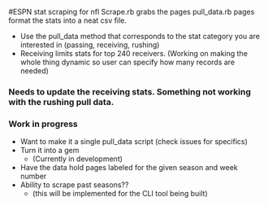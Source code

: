 #ESPN stat scraping for nfl
Scrape.rb grabs the pages
pull_data.rb pages format the stats into a neat csv file. 
- Use the pull_data method that corresponds to the stat category you are interested in (passing, receiving, rushing)
- Receiving limits stats for top 240 receivers. (Working on making the whole thing dynamic so user can specify how many records are needed)

### Needs to update the receiving stats. Something not working with the rushing pull data.

### Work in progress
- Want to make it a single pull_data script (check issues for specifics)
- Turn it into a gem
  - (Currently in development)
- Have the data hold pages labeled for the given season and week number
- Ability to scrape past seasons??
  - (this will be implemented for the CLI tool being built)
